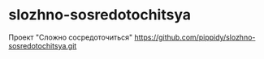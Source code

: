 # slozhno-sosredotochitsya
Проект "Сложно сосредоточиться"
https://github.com/pippidy/slozhno-sosredotochitsya.git
